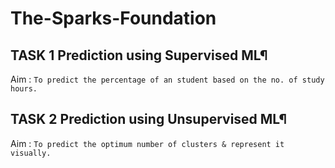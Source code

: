 # The-Sparks-Foundation


## TASK 1 Prediction using Supervised ML¶

Aim :
`To predict the percentage of an student based on the no. of study hours.`


## TASK 2 Prediction using Unsupervised ML¶

Aim :
`To predict the optimum number of clusters & represent it visually.`
